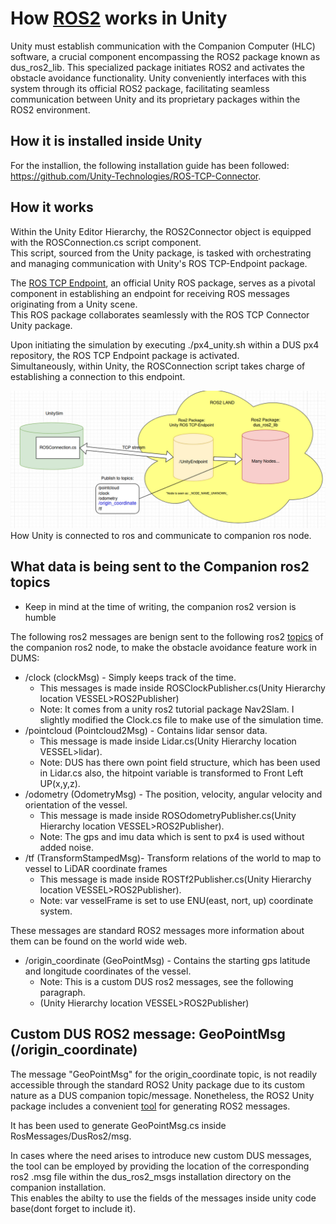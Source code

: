 # How [ROS2](https://docs.ros.org/en/humble/index.html) works in Unity
Unity must establish communication with the Companion Computer (HLC) software, a crucial component encompassing the ROS2 package known as dus_ros2_lib. This specialized package initiates ROS2 and activates the obstacle avoidance functionality. Unity conveniently interfaces with this system through its official ROS2 package, facilitating seamless communication between Unity and its proprietary packages within the ROS2 environment.


## How it is installed inside Unity
For the installion, the following installation guide has been followed:
https://github.com/Unity-Technologies/ROS-TCP-Connector.



## How it works
Within the Unity Editor Hierarchy, the ROS2Connector object is equipped with the
ROSConnection.cs script component.<br> This script, sourced from the Unity 
package, is tasked with orchestrating and managing communication with Unity's ROS 
TCP-Endpoint package.<br>

The [ROS TCP Endpoint](https://github.com/Unity-Technologies/ROS-TCP-Endpoint), an official Unity ROS package, serves as a pivotal 
component in establishing an endpoint for receiving ROS messages originating from 
a Unity scene.<br> This ROS package collaborates seamlessly with the ROS TCP 
Connector Unity package.<br>

Upon initiating the simulation by executing ./px4_unity.sh within a DUS px4 
repository, the ROS TCP Endpoint package is activated.<br> Simultaneously, within 
Unity, the ROSConnection script takes charge of establishing a connection to this 
endpoint.

![Image info](Images/ROS2_Unity.png)  
How Unity is connected to ros and communicate to companion ros node.   

## What data is being sent to the Companion ros2 topics
- Keep in mind at the time of writing, the companion ros2 version is humble

The following ros2 messages are benign sent to the following ros2 [topics](https://docs.ros.org/en/humble/Tutorials/Beginner-CLI-Tools/Understanding-ROS2-Topics/Understanding-ROS2-Topics.html) of the companion ros2 node, to make the obstacle avoidance feature work in DUMS:

- /clock (clockMsg) - Simply keeps track of the time.
    - This messages is made inside ROSClockPublisher.cs(Unity Hierarchy location VESSEL>ROS2Publisher)
    - Note: It comes from a unity ros2 tutorial package Nav2Slam. I slightly modified the Clock.cs file to make use of the simulation time.
- /pointcloud (Pointcloud2Msg) - Contains lidar sensor data.
    - This message is made inside Lidar.cs(Unity Hierarchy location VESSEL>lidar).
    - Note: DUS has there own point field structure, which has been used in Lidar.cs also, the hitpoint variable is transformed to Front Left UP(x,y,z).
-   /odometry (OdometryMsg) - The position, velocity, angular velocity and orientation of the vessel.
    -   This message is made inside ROSOdometryPublisher.cs(Unity Hierarchy location VESSEL>ROS2Publisher).
    - Note: The gps and imu data which is sent to px4 is used without added noise.
-   /tf (TransformStampedMsg)- Transform relations of the world to map to vessel to LiDAR coordinate frames
    - This message is made inside ROSTf2Publisher.cs(Unity Hierarchy location VESSEL>ROS2Publisher).
    - Note: var vesselFrame is set to use ENU(east, nort, up) coordinate system. 


These messages are standard ROS2 messages more information about them can be found on the 
world wide web.

-   /origin_coordinate (GeoPointMsg) - Contains the starting gps latitude and longitude coordinates of the vessel.
    - Note: This is a custom DUS ros2 messages, see the following paragraph.
    - (Unity Hierarchy location VESSEL>ROS2Publisher)

## Custom DUS ROS2 message: GeoPointMsg (/origin_coordinate)

The message "GeoPointMsg" for the origin_coordinate topic, is not readily accessible through the standard ROS2 Unity 
package due to its custom nature as a DUS companion topic/message. Nonetheless, the ROS2 Unity 
package includes a convenient [tool](https://github.com/Unity-Technologies/ROS-TCP-Connector/blob/main/MessageGeneration.md) for generating ROS2 messages.  

It has been used to generate GeoPointMsg.cs inside RosMessages/DusRos2/msg.  

In cases where the need arises to introduce new custom DUS messages, the tool can be 
employed by providing the location of the corresponding ros2 .msg file within the 
dus_ros2_msgs installation directory on the companion installation. <br>
This enables the abilty to use the fields of the messages inside unity code base(dont forget to include it). 
